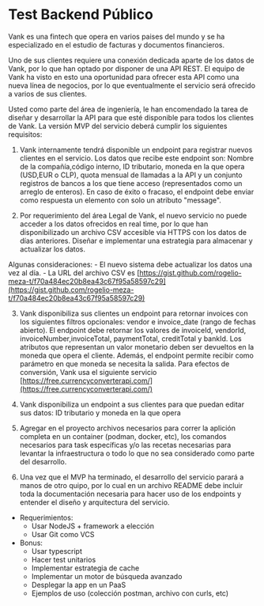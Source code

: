 # Test Backend Público

Vank es una fintech que opera en varios paises del mundo y se ha especializado en el estudio de facturas y documentos financieros.

Uno de sus clientes requiere una conexión dedicada aparte de los datos de Vank, por lo que han optado por disponer de una API REST.  El equipo de Vank ha visto en esto una oportunidad para ofrecer esta API como una nueva línea de negocios, por lo que eventualmente el servicio será ofrecido a varios de sus clientes.

Usted como parte del área de ingeniería, le han encomendado la tarea de diseñar y desarrollar la API para que esté disponible para todos los clientes de Vank.
La versión MVP del servicio deberá cumplir los siguientes requisitos:

1. Vank internamente tendrá disponible un endpoint para registrar nuevos clientes en el servicio. Los datos que recibe este endpoint son: Nombre de la compañía,código interno, ID tributario, moneda en la que opera (USD,EUR o CLP), quota mensual de llamadas a la API y un conjunto registros de bancos a los que tiene acceso (representados como un arreglo de enteros). En caso de éxito o fracaso, el endpoint debe enviar como respuesta un elemento con solo un atributo "message".

2. Por requerimiento del área Legal de Vank, el nuevo servicio no puede acceder a los datos ofrecidos en real time, por lo que han disponibilizado un archivo CSV accesible via HTTPS con los datos de días anteriores. Diseñar e implementar una estrategia para almacenar y actualizar los datos.

Algunas consideraciones:
    - El nuevo sistema debe actualizar los datos una vez al día.
    - La URL del archivo CSV es [https://gist.github.com/rogelio-meza-t/f70a484ec20b8ea43c67f95a58597c29](https://gist.github.com/rogelio-meza-t/f70a484ec20b8ea43c67f95a58597c29)

3. Vank disponibiliza sus clientes un endpoint para retornar invoices con los siguientes filtros opcionales: vendor e invoice_date (rango de fechas abierto). El endpoint debe retornar los valores de invoiceId, vendorId, invoiceNumber,invoiceTotal, paymentTotal, creditTotal y bankId. Los atributos que representan un valor monetario deben ser devueltos en la moneda que opera el cliente. Además, el endpoint permite recibir como parámetro en que moneda se necesita la salida. Para efectos de conversión, Vank usa el siguiente servicio [https://free.currencyconverterapi.com/](https://free.currencyconverterapi.com/)

4. Vank disponibiliza un endpoint a sus clientes para que puedan editar sus datos: ID tributario y moneda en la que opera

5. Agregar en el proyecto archivos necesarios para correr la aplición completa en un container (podman, docker, etc), los comandos necesarios para task específicas y/o las recetas necesarias para levantar la infraestructura o todo lo que no sea considerado como parte del desarrollo.

6. Una vez que el MVP ha terminado, el desarrollo del servicio parará a manos de otro quipo, por lo cual en un archivo README debe incluir toda la documentación necesaria para hacer uso de los endpoints y entender el diseño y arquitectura del servicio.

- Requerimientos:
    - Usar NodeJS + framework a elección
    - Usar Git como VCS
- Bonus:
    - Usar typescript
    - Hacer test unitarios
    - Implementar estrategia de cache
    - Implementar un motor de búsqueda avanzado
    - Desplegar la app en un PaaS
    - Ejemplos de uso (colección postman, archivo con curls, etc)